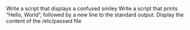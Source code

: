 Write a script that displays a confused smiley
Write a script that prints “Hello, World”, followed by a new line to the standard output.
Display the content of the /etc/passwd file
